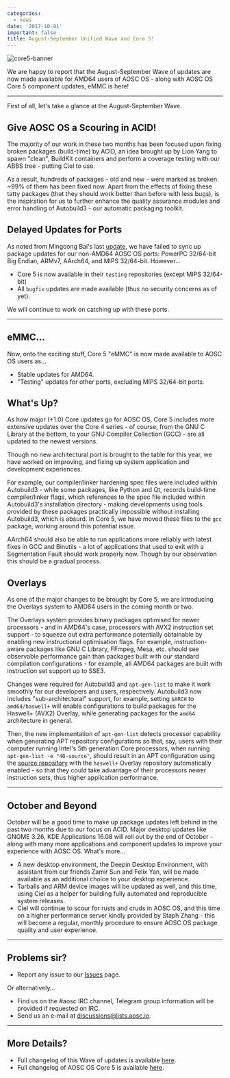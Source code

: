 ```yaml
---
categories:
  - news
date: '2017-10-01'
important: false
title: August-September Unified Wave and Core 5!
---
```



![core5-banner](/assets/news/core5-banner.jpg)

We are happy to report that the August-September Wave of updates are now made available for AMD64 users of AOSC OS - along with AOSC OS Core 5 component updates, eMMC is here!

--------

First of all, let's take a glance at the August-September Wave.

## Give AOSC OS a Scouring in ACID!

The majority of our work in these two months has been focused upon fixing broken packages (build-time) by ACID, an idea brought up by Lion Yang to spawn "clean", BuildKit containers and perform a coverage testing with our ABBS tree - putting Ciel to use.

As a result, hundreds of packages - old and new - were marked as broken. ~99% of them has been fixed now. Apart from the effects of fixing these tatty packages (that they should work better than before with less bugs), is the inspiration for us to further enhance the quality assurance modules and error handling of Autobuild3 - our automatic packaging toolkit.

## Delayed Updates for Ports

As noted from Mingcong Bai's last [update](https://aosc.io/news/2839-goings-on-a-quick-mid-september-update), we have failed to sync up package updates for our non-AMD64 AOSC OS ports: PowerPC 32/64-bit Big Endian, ARMv7, AArch64, and MIPS 32/64-bit. However...

- Core 5 is now available in their `testing` repositories (except MIPS 32/64-bit)
- All `bugfix` updates are made available (thus no security concerns as of yet).

We will continue to work on catching up with these ports.

--------

## eMMC...

Now, onto the exciting stuff, Core 5 "eMMC" is now made available to AOSC OS users as...

- Stable updates for AMD64.
- "Testing" updates for other ports, excluding MIPS 32/64-bit ports.

## What's Up?

As how major (+1.0) Core updates go for AOSC OS, Core 5 includes more extensive updates over the Core 4 series - of course, from the GNU C Library at the bottom, to your GNU Compiler Collection (GCC) - are all updated to the newest versions.

Though no new architectural port is brought to the table for this year, we have worked on improving, and fixing up system application and development experiences.

For example, our compiler/linker hardening spec files were included within Autobuild3 - while some packages, like Python and Qt, records build-time compiler/linker flags, which references to the spec file included within Autobuild3's installation directory - making developments using tools provided by these packages practically impossible without installing Autobuild3, which is absurd. In Core 5, we have moved these files to the `gcc` package, working around this potential issue.

AArch64 should also be able to run applications more reliably with latest fixes in GCC and Binutils - a lot of applications that used to exit with a Segmentation Fault should work properly now. Though by our observation this should be a gradual process.

## Overlays

As one of the major changes to be brought by Core 5, we are introducing the Overlays system to AMD64 users in the coming month or two.

The Overlays system provides binary packages optimised for newer processors - and in AMD64's case, processors with AVX2 instruction set support - to squeeze out extra performance potentially obtainable by enabling new instructional optimisation flags. For example, instruction-aware packages like GNU C Library, FFmpeg, Mesa, etc. should see observable performance gain than packages built with our standard compilation configurations - for example, all AMD64 packages are built with instruction set support up to SSE3.

Changes were required for Autobuild3 and `apt-gen-list` to make it work smoothly for our developers and users, respectively. Autobuild3 now includes "sub-architectural" support, for example, setting `$ARCH` to `amd64/haswell+` will enable configurations to build packages for the Haswell+ (AVX2) Overlay, while generating packages for the `amd64` architecture in general.

Then, the new implementation of `apt-gen-list` detects processor capability when generating APT repository configurations so that, say, users with their computer running Intel's 5th generation Core processors, when running `apt-gen-list -e "40-source"`, should result in an APT configuration using the [source repository](https://repo.aosc.io/) with the `haswell+` Overlay repository automatically enabled - so that they could take advantage of their processors newer instruction sets, thus higher application performance.

--------

## October and Beyond

October will be a good time to make up package updates left behind in the past two months due to our focus on ACID. Major desktop updates like GNOME 3.26, KDE Applications 16.08 will roll out by the end of October - along with many more applications and component updates to improve your experience with AOSC OS. What's more...

- A new desktop environment, the Deepin Desktop Environment, with assistant from our friends Zamir Sun and Felix Yan, will be made available as an additional choice to your desktop experience.
- Tarballs and ARM device images will be updated as well, and this time, using Ciel as a helper for building fully automated and reproducible system releases.
- Ciel will continue to scour for rusts and cruds in AOSC OS, and this time on a higher performance server kindly provided by Staph Zhang - this will become a regular, monthly procedure to ensure AOSC OS package quality and user experience.

-------

## Problems sir?

- Report any issue to our [Issues](https://github.com/AOSC-Dev/aosc-os-abbs/issues) page.

Or alternatively…

- Find us on the #aosc IRC channel, Telegram group information will be provided if requested on IRC.
- Send us an e-mail at [discussions@lists.aosc.io](mailto:discussions@lists.aosc.io).

--------

## More Details?

- Full changelog of this Wave of updates is available [here](https://github.com/AOSC-Dev/aosc-os/blob/master/changelogs/201708-201709-changelog.md).
- Full changelog of AOSC OS Core 5 is available [here](https://github.com/AOSC-Dev/aosc-os-core/releases/tag/v5.0.0%2B4).
